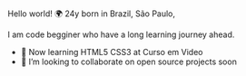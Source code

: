 Hello world! 🌍
24y born in Brazil, São Paulo,

I am code begginer who have a long learning journey ahead.

- 🌱 Now learning HTML5 CSS3 at Curso em Video
- 👯 I’m looking to collaborate on open source projects soon


